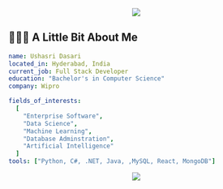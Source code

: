 <p align="center">
  <img src="https://capsule-render.vercel.app/api?type=waving&color=gradient&text=Hey%20There!&height=100&section=header"/>
</p>

<h2> 👩🏻‍💻&nbsp;A Little Bit About Me</h2>

```yaml
name: Ushasri Dasari
located_in: Hyderabad, India
current_job: Full Stack Developer
education: "Bachelor's in Computer Science"
company: Wipro

fields_of_interests:
  [
    "Enterprise Software",
    "Data Science",
    "Machine Learning",
    "Database Adminstration",
    "Artificial Intelligence"
  ]
tools: ["Python, C#, .NET, Java, ,MySQL, React, MongoDB"]
```

<p align="center">
  <img src="https://capsule-render.vercel.app/api?type=waving&color=gradient&height=100&section=footer"/>
</p>
